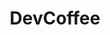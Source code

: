 ---
title: "DevCoffee"
slug: "devcoffee"
summary: "Meet local developers and socialize over the hot or cold beverage of your choice."
---